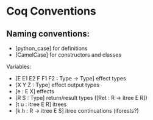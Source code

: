 # Coq Conventions

## Naming conventions:

- [python_case] for definitions
- [CamelCase] for constructors and classes

Variables:
- [E E1 E2 F F1 F2 : Type -> Type] effect types
- [X Y Z : Type] effect output types
- [e : E X] effects
- [R S : Type] return/result types ([Ret : R -> itree E R])
- [t u : itree E R] itrees
- [k h : R -> itree E S] itree continuations (iforests?)
